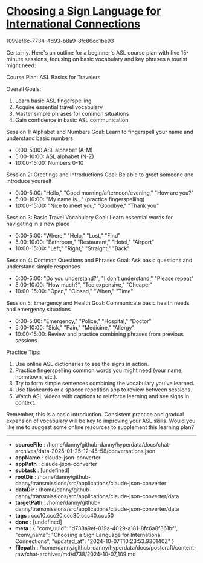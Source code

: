 # [Choosing a Sign Language for International Connections](https://claude.ai/chat/d738a9ef-019a-4029-a181-8fc6a8f361bf)

1099ef6c-7734-4d93-b8a9-8fc86cd1be93

 Certainly. Here's an outline for a beginner's ASL course plan with five 15-minute sessions, focusing on basic vocabulary and key phrases a tourist might need:

Course Plan: ASL Basics for Travelers

Overall Goals:
1. Learn basic ASL fingerspelling
2. Acquire essential travel vocabulary
3. Master simple phrases for common situations
4. Gain confidence in basic ASL communication

Session 1: Alphabet and Numbers
Goal: Learn to fingerspell your name and understand basic numbers
- 0:00-5:00: ASL alphabet (A-M)
- 5:00-10:00: ASL alphabet (N-Z)
- 10:00-15:00: Numbers 0-10

Session 2: Greetings and Introductions
Goal: Be able to greet someone and introduce yourself
- 0:00-5:00: "Hello," "Good morning/afternoon/evening," "How are you?"
- 5:00-10:00: "My name is..." (practice fingerspelling)
- 10:00-15:00: "Nice to meet you," "Goodbye," "Thank you"

Session 3: Basic Travel Vocabulary
Goal: Learn essential words for navigating in a new place
- 0:00-5:00: "Where," "Help," "Lost," "Find"
- 5:00-10:00: "Bathroom," "Restaurant," "Hotel," "Airport"
- 10:00-15:00: "Left," "Right," "Straight," "Back"

Session 4: Common Questions and Phrases
Goal: Ask basic questions and understand simple responses
- 0:00-5:00: "Do you understand?", "I don't understand," "Please repeat"
- 5:00-10:00: "How much?", "Too expensive," "Cheaper"
- 10:00-15:00: "Open," "Closed," "When," "Time"

Session 5: Emergency and Health
Goal: Communicate basic health needs and emergency situations
- 0:00-5:00: "Emergency," "Police," "Hospital," "Doctor"
- 5:00-10:00: "Sick," "Pain," "Medicine," "Allergy"
- 10:00-15:00: Review and practice combining phrases from previous sessions

Practice Tips:
1. Use online ASL dictionaries to see the signs in action.
2. Practice fingerspelling common words you might need (your name, hometown, etc.).
3. Try to form simple sentences combining the vocabulary you've learned.
4. Use flashcards or a spaced repetition app to review between sessions.
5. Watch ASL videos with captions to reinforce learning and see signs in context.

Remember, this is a basic introduction. Consistent practice and gradual expansion of vocabulary will be key to improving your ASL skills. Would you like me to suggest some online resources to supplement this learning plan?

---

* **sourceFile** : /home/danny/github-danny/hyperdata/docs/chat-archives/data-2025-01-25-12-45-58/conversations.json
* **appName** : claude-json-converter
* **appPath** : claude-json-converter
* **subtask** : [undefined]
* **rootDir** : /home/danny/github-danny/transmissions/src/applications/claude-json-converter
* **dataDir** : /home/danny/github-danny/transmissions/src/applications/claude-json-converter/data
* **targetPath** : /home/danny/github-danny/transmissions/src/applications/claude-json-converter/data
* **tags** : ccc10.ccc20.ccc30.ccc40.ccc50
* **done** : [undefined]
* **meta** : {
  "conv_uuid": "d738a9ef-019a-4029-a181-8fc6a8f361bf",
  "conv_name": "Choosing a Sign Language for International Connections",
  "updated_at": "2024-10-07T10:23:53.930140Z"
}
* **filepath** : /home/danny/github-danny/hyperdata/docs/postcraft/content-raw/chat-archives/md/d738/2024-10-07_109.md